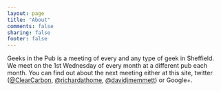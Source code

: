 ```yaml
---
layout: page
title: "About"
comments: false
sharing: false
footer: false
---
```

Geeks in the Pub is a meeting of every and any type of geek in Sheffield. We meet on the 1st Wednesday of every month at a different pub each month. You can find out about the next meeting either at this site, twitter ([@ClearCarbon](http://www.twitter.com/ClearCarbon), [@richardathome](http://www.twitter.com/richardathome), [@davidjmemmett](http://www.twitter.com/davidjmemmett)) or Google+.
